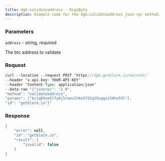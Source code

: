 ```yaml
---
title: dgb:validateaddress - DigiByte
description: Example code for the dgb:validateaddress json-rpc method. Сomplete guide on how to use dgb:validateaddress json-rpc in GetBlock.io Web3 documentation.
---
```


### Parameters


`address` - string, required

The btc address to validate

### Request

``` java
curl --location --request POST 'https://dgb.getblock.io/mainnet/' 
--header 'x-api-key: YOUR-API-KEY' 
--header 'Content-Type: application/json' 
--data-raw '{"jsonrpc": "2.0",
"method": "validateaddress",
"params": ["bc1q09vm5lfy0j5reeulh4x5752q25uqqvz34hufdl"],
"id": "getblock.io"}'
```

###  Response

``` java
{
    "error": null,
    "id": "getblock.io",
    "result": {
        "isvalid": false
    }
}
```

